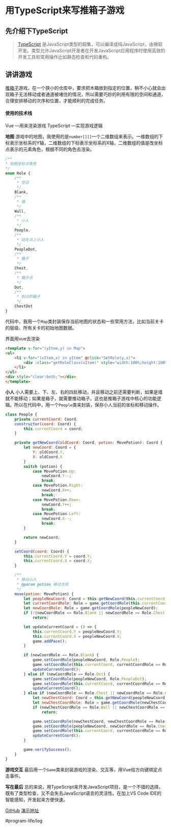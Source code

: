 # 用TypeScript来写推箱子游戏
## 先介绍下TypeScript
> [TypeScript](https://www.tslang.cn/index.html) 是JavaScript类型的超集，可以编译成纯JavaScript，由微软开发。类型允许JavaScript开发者在开发JavaScript应用程序时使用高效的开发工具和常用操作比如静态检查和代码重构。  

## 讲讲游戏
[推箱子](https://baike.baidu.com/item/%E6%8E%A8%E7%AE%B1%E5%AD%90/9932066?fr=aladdin)游戏，在一个狭小的仓库中，要求把木箱放到指定的位置，稍不小心就会出现箱子无法移动或者通道被堵住的情况，所以需要巧妙的利用有限的空间和通道，合理安排移动的次序和位置，才能顺利的完成任务。

#### 使用的技术栈
Vue —用来渲染游戏
TypeScript —实现游戏逻辑

**地图**
游戏中的地图，我使用的是`number[][]`一个二维数组来表示。一维数组的下标表示坐标系的Y轴，二维数组的下标表示坐标系的X轴，二维数组的值是改坐标点表示的元素角色，根据不同的角色去渲染。
```javascript
/**
* 地图坐标点角色
*/
enum Role {
    /**
     * 空白
     */
    Blank,
    /**
     * 墙
     */
    Wall,
    /**
     * 小人
     */
    People,
    /**
     * 站在点上小人
     */
    PeopleDot,
    /**
     * 箱子
     */
    Chest,
    /**
     * 箱子点
     */
    Dot,
    /**
     * 到点的箱子
     */
    ChestDot
}
```

代码中，我用一个`Map`类封装保存当前地图的状态和一些常用方法，比如当前关卡的层级、所有关卡的初始地图数据。

界面用vue去渲染
```html
<template v-for="(yItem,y) in Map">
<ul>
    <li v-for="(xItem,x) in yItem" @click="SetRole(y,x)">
        <div :class="getRoleClass(xItem)" style="width:100%;height:100%;" :title="xItem" :key="y + '-' + x"></div>
    </li>
</ul>
<div style="clear:both;"></div>
</template>
```

**小人**
小人需要上、下、左、右的四处移动，并且移动之前还需要判断，如果是墙就不能移动；如果是箱子，就需要推动箱子。这也是推箱子游戏中核心的功能逻辑。所以在代码中，用一个`People`类来封装，保存小人当前的坐标和移动操作。
```javascript
class People {
    private currentCoord: Coord;
    constructor(coord: Coord) {
        this.currentCoord = coord;
    }

    private getNewCoord(oldCoord: Coord, potion: MovePotion): Coord {
        let newCoord: Coord = {
            Y: oldCoord.Y,
            X: oldCoord.X
        }
        switch (potion) {
            case MovePotion.Up:
                newCoord.Y--;
                break;
            case MovePotion.Right:
                newCoord.X++;
                break;
            case MovePotion.Down:
                newCoord.Y++;
                break;
            case MovePotion.Left:
                newCoord.X--;
                break;
        }

        return newCoord;
    }

    setCoord(coord: Coord) {
        this.currentCoord.Y = coord.Y;
        this.currentCoord.X = coord.X;
    }

    /**
     * 移动小人
     * @param potion 移动方向
     */
    move(potion: MovePotion) {
        let peopleNewCoord: Coord = this.getNewCoord(this.currentCoord, potion);
        let currentCoordRole: Role = game.getCoordRole(this.currentCoord);
        let newCoordRole: Role = game.getCoordRole(peopleNewCoord);
        if (!(newCoordRole == Role.Blank || newCoordRole == Role.Chest || newCoordRole == Role.Dot || newCoordRole == Role.ChestDot))
            return;

        let updateCurrentCoord = () => {
            this.currentCoord.Y = peopleNewCoord.Y;
            this.currentCoord.X = peopleNewCoord.X;
            game.addPace();
        }

        if (newCoordRole == Role.Blank) {
            game.setCoordRole(peopleNewCoord, Role.People);
            game.setCoordRole(this.currentCoord, currentCoordRole == Role.PeopleDot ? Role.Dot : Role.Blank);
            updateCurrentCoord();
        } else if (newCoordRole == Role.Dot) {
            game.setCoordRole(peopleNewCoord, Role.PeopleDot);
            game.setCoordRole(this.currentCoord, currentCoordRole == Role.PeopleDot ? Role.Dot : Role.Blank);
            updateCurrentCoord();
        } else if (newCoordRole == Role.Chest || newCoordRole == Role.ChestDot) {
            let newChestCoord: Coord = this.getNewCoord(peopleNewCoord, potion);
            let newChestCoordRole: Role = game.getCoordRole(newChestCoord);
            if (newChestCoordRole == Role.Wall || newChestCoordRole == Role.ChestDot || newChestCoordRole == Role.Chest)
                return;

            game.setCoordRole(newChestCoord, newChestCoordRole == Role.Dot ? Role.ChestDot : Role.Chest);
            game.setCoordRole(peopleNewCoord, newCoordRole == Role.ChestDot ? Role.PeopleDot : Role.People);
            game.setCoordRole(this.currentCoord, currentCoordRole == Role.PeopleDot ? Role.Dot : Role.Blank);
            updateCurrentCoord();
        }

        game.verifySuccess();
    }
}
```

**游戏交互**
最后用一个`Game`类来封装游戏的渲染、交互等，用Vue给方向键绑定点击事件。

**写在最后**
总的来说，用TypeScript来开发JavaScript项目，是一个不错的选择，既有了类型检查，又不会失去JavaScript语言的灵活性。在加上VS Code IDE的智能感知，开发起来方便快速。

[GitHub](https://github.com/ntzw/ChestGame)
[演示地址](http://blog.animebz.com/game/chest.html)




#program-life/log
